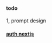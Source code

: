#### todo
1, prompt design

#### [auth nextjs](https://authjs.dev/guides/configuring-github?framework=next-js)